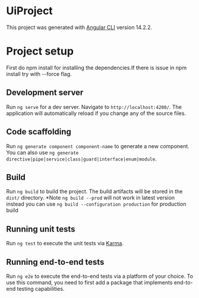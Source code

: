 # UiProject

This project was generated with [Angular CLI](https://github.com/angular/angular-cli) version 14.2.2.


# Project setup
First do npm install for installing the dependencies.If there is issue in npm install try with --force flag.
## Development server

Run `ng serve` for a dev server. Navigate to `http://localhost:4200/`. The application will automatically reload if you change any of the source files.

## Code scaffolding

Run `ng generate component component-name` to generate a new component. You can also use `ng generate directive|pipe|service|class|guard|interface|enum|module`.

## Build
Run `ng build` to build the project. The build artifacts will be stored in the `dist/` directory.
*Note `ng build --prod` will not work in latest version instead you can use `ng build --configuration production` for production build


## Running unit tests

Run `ng test` to execute the unit tests via [Karma](https://karma-runner.github.io).

## Running end-to-end tests

Run `ng e2e` to execute the end-to-end tests via a platform of your choice. To use this command, you need to first add a package that implements end-to-end testing capabilities.

